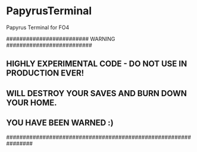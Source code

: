# PapyrusTerminal
Papyrus Terminal for FO4

#########################   WARNING   ##########################
## HIGHLY EXPERIMENTAL CODE - DO NOT USE IN PRODUCTION EVER!  ##
## WILL DESTROY YOUR SAVES AND BURN DOWN YOUR HOME.           ##
##                                                            ##
##                    YOU HAVE BEEN WARNED :)                 ##
################################################################

